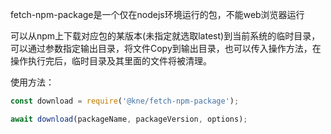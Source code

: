 fetch-npm-package是一个仅在nodejs环境运行的包，不能web浏览器运行

可以从npm上下载对应包的某版本(未指定就选取latest)到当前系统的临时目录，可以通过参数指定输出目录，将文件Copy到输出目录，也可以传入操作方法，在操作执行完后，临时目录及其里面的文件将被清理。

使用方法：

```js
const download = require('@kne/fetch-npm-package');

await download(packageName, packageVersion, options);
```
